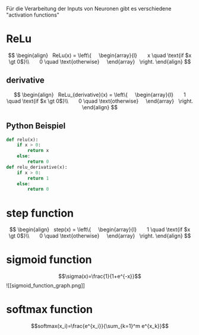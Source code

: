 Für die Verarbeitung der Inputs von Neuronen gibt es verschiedene "activation functions" 

# ReLu

$$
\begin{align}
  ReLu(x) = \left\{
    \begin{array}{l}
      x \quad \text{if $x \gt 0$}\\
      0 \quad \text{otherwise}
    \end{array}
  \right.
\end{align}
$$

## derivative
$$
\begin{align}
  ReLu_{derivative}(x) = \left\{
    \begin{array}{l}
      1 \quad \text{if $x \gt 0$}\\
      0 \quad \text{otherwise}
    \end{array}
  \right.
\end{align}
$$
## Python Beispiel
``` python
def relu(x):
	if x > 0:
		return x
	else:
		return 0
def relu_derivative(x):
	if x > 0:
		return 1
	else:
		return 0
```

# step function
$$
\begin{align}
  step(x) = \left\{
    \begin{array}{l}
      1 \quad \text{if $x \gt 0$}\\
      0 \quad \text{otherwise}
    \end{array}
  \right.
\end{align}
$$

# sigmoid function
$$\sigma(x)=\frac{1}{1+e^{-x}}$$
![[sigmoid_function_graph.png]]

# softmax function
$$softmax(x_i)=\frac{e^{x_i}}{\sum_{k=1}^m e^{x_k}}$$
